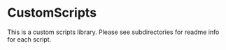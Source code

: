 # CustomScripts

This is a custom scripts library. Please see subdirectories for readme info for each script.
